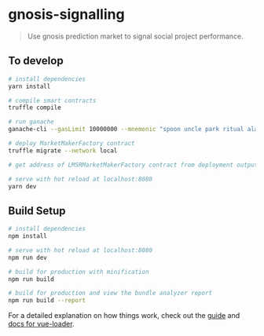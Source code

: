 # gnosis-signalling

> Use gnosis prediction market to signal social project performance. 

## To develop

``` bash
# install dependencies
yarn install

# compile smart contracts
truffle compile

# run ganache
ganache-cli --gasLimit 10000000 --mnemonic "spoon uncle park ritual alarm journey matter water apart warrior weird soap"

# deploy MarketMakerFactory contract
truffle migrate --network local

# get address of LMSRMarketMakerFactory contract from deployment output and replace it in src/store/gnosis/contracts.js

# serve with hot reload at localhost:8080
yarn dev
```

## Build Setup

``` bash
# install dependencies
npm install

# serve with hot reload at localhost:8080
npm run dev

# build for production with minification
npm run build

# build for production and view the bundle analyzer report
npm run build --report
```

For a detailed explanation on how things work, check out the [guide](http://vuejs-templates.github.io/webpack/) and [docs for vue-loader](http://vuejs.github.io/vue-loader).

